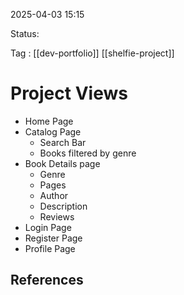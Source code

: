 
2025-04-03 15:15

Status:

Tag : [[dev-portfolio]] [[shelfie-project]]


# Project Views

- Home Page 
- Catalog Page 
   * Search Bar
   * Books filtered by genre
- Book Details page 
   - Genre
   - Pages
   - Author
   - Description
   - Reviews
- Login Page 
- Register Page
- Profile Page

## References